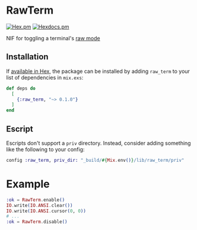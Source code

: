 # RawTerm

[![Hex.pm](https://img.shields.io/hexpm/v/raw_term.svg)](https://hex.pm/packages/raw_term)
[![Hexdocs.pm](https://img.shields.io/badge/api-hexdocs-brightgreen.svg)](https://hexdocs.pm/raw_term)

NIF for toggling a terminal's [raw mode](https://en.wikipedia.org/wiki/Terminal_mode)
## Installation

If [available in Hex](https://hex.pm/docs/publish), the package can be installed
by adding `raw_term` to your list of dependencies in `mix.exs`:

```elixir
def deps do
  [
    {:raw_term, "~> 0.1.0"}
  ]
end
```

## Escript

Escripts don't support a `priv` directory. Instead, consider adding something like the following to your config:

```elixir
config :raw_term, priv_dir: "_build/#{Mix.env()}/lib/raw_term/priv"
```

# Example

```elixir
:ok = RawTerm.enable()
IO.write(IO.ANSI.clear())
IO.write(IO.ANSI.cursor(0, 0))
# ...
:ok = RawTerm.disable()
```